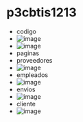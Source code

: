# p3cbtis1213
- codigo
- ![image](https://github.com/user-attachments/assets/ecc36fe9-934e-45b6-96fb-87923a3f262b)
- ![image](https://github.com/user-attachments/assets/6a01d8e3-9bb5-463c-9790-3981da0a41cc)
- paginas
- proveedores
- ![image](https://github.com/user-attachments/assets/1e12b4f0-4665-439b-b575-de9ccd8b9235)
- empleados
- ![image](https://github.com/user-attachments/assets/962870c7-cdae-4b6b-8e9c-5dbbb2107912)
- envios
- ![image](https://github.com/user-attachments/assets/7ce9d082-16e6-4099-b163-e3d3645db067)
- cliente
- ![image](https://github.com/user-attachments/assets/d1cc3610-f87e-4408-a8d3-d116d2858493)





